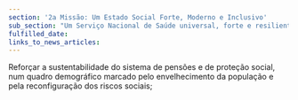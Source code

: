 ```yaml
---
section: '2a Missão: Um Estado Social Forte, Moderno e Inclusivo'
sub_section: "Um Serviço Nacional de Saúde universal, forte e resiliente"
fulfilled_date:
links_to_news_articles:
---
```


Reforçar a sustentabilidade do sistema de pensões e de proteção social, num quadro demográfico marcado pelo envelhecimento da população e pela reconfiguração dos riscos sociais;